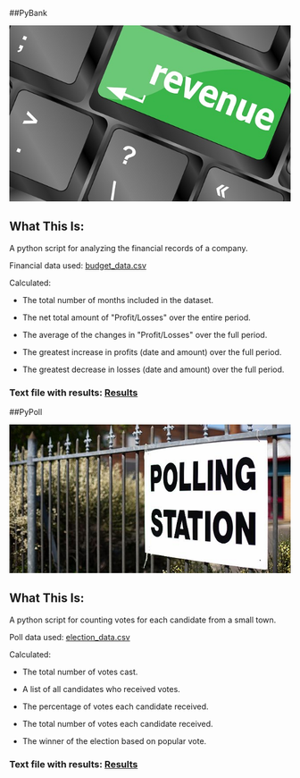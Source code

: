  ##PyBank

![Revenue](Images/revenue-per-lead.jpg)

## What This Is:
A python script for analyzing the financial records of a company.

Financial data used: [budget_data.csv](PyBank/budget_data.csv)

Calculated:

  * The total number of months included in the dataset.

  * The net total amount of "Profit/Losses" over the entire period.

  * The average of the changes in "Profit/Losses" over the full period.

  * The greatest increase in profits (date and amount) over the full period.

  * The greatest decrease in losses (date and amount) over the full period.

### Text file with results: [Results](PyBank/data.txt)

##PyPoll

![Revenue](Images/Vote_counting.jpg)

## What This Is:
A python script for counting votes for each candidate from a small town.

Poll data used: [election_data.csv](PyPoll/election_data.csv)

Calculated: 

  * The total number of votes cast.

  * A list of all candidates who received votes.

  * The percentage of votes each candidate received.

  * The total number of votes each candidate received.

  * The winner of the election based on popular vote.

### Text file with results: [Results](PyPoll/data.txt)








